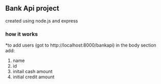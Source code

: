 ## Bank Api project 
created using node.js and express

### how it works 
*to add users (got to http://localhost:8000/bankapi)
in the body section add: 
1. name
2. id 
3. initail cash amount 
4. initial credit amount 
